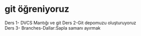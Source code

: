 # git öğreniyoruz
Ders 1- DVCS Mantığı ve git
Ders 2-Git depomuzu oluşturuyoruz	
Ders 3- Branches-Dallar:Sapla samanı ayırmak
